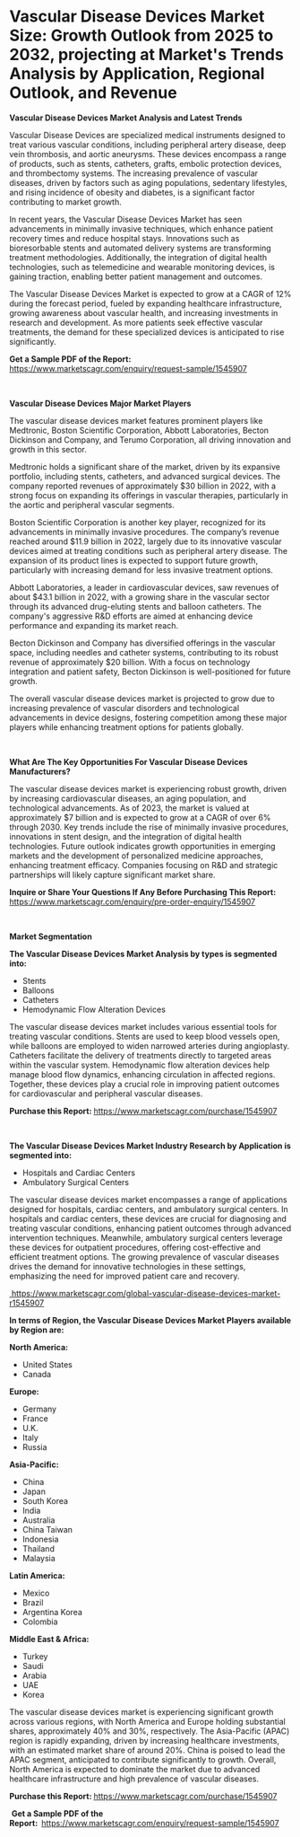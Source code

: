 <p><h1>Vascular Disease Devices Market Size: Growth Outlook from 2025 to 2032, projecting at Market's Trends Analysis by Application, Regional Outlook, and Revenue</h1></p><p><strong>Vascular Disease Devices Market Analysis and Latest Trends</strong></p>
<p><p>Vascular Disease Devices are specialized medical instruments designed to treat various vascular conditions, including peripheral artery disease, deep vein thrombosis, and aortic aneurysms. These devices encompass a range of products, such as stents, catheters, grafts, embolic protection devices, and thrombectomy systems. The increasing prevalence of vascular diseases, driven by factors such as aging populations, sedentary lifestyles, and rising incidence of obesity and diabetes, is a significant factor contributing to market growth.</p><p>In recent years, the Vascular Disease Devices Market has seen advancements in minimally invasive techniques, which enhance patient recovery times and reduce hospital stays. Innovations such as bioresorbable stents and automated delivery systems are transforming treatment methodologies. Additionally, the integration of digital health technologies, such as telemedicine and wearable monitoring devices, is gaining traction, enabling better patient management and outcomes.</p><p>The Vascular Disease Devices Market is expected to grow at a CAGR of 12% during the forecast period, fueled by expanding healthcare infrastructure, growing awareness about vascular health, and increasing investments in research and development. As more patients seek effective vascular treatments, the demand for these specialized devices is anticipated to rise significantly.</p></p>
<p><strong>Get a Sample PDF of the Report:&nbsp;</strong> <a href="https://www.marketscagr.com/enquiry/request-sample/1545907?utm_campaign=3561&utm_medium=2&utm_source=Github&utm_content=ia&utm_term=13042025&utm_id=vascular-disease-devices">https://www.marketscagr.com/enquiry/request-sample/1545907</a></p>
<p>&nbsp;</p>
<p><strong>Vascular Disease Devices Major Market Players</strong></p>
<p><p>The vascular disease devices market features prominent players like Medtronic, Boston Scientific Corporation, Abbott Laboratories, Becton Dickinson and Company, and Terumo Corporation, all driving innovation and growth in this sector.</p><p>Medtronic holds a significant share of the market, driven by its expansive portfolio, including stents, catheters, and advanced surgical devices. The company reported revenues of approximately $30 billion in 2022, with a strong focus on expanding its offerings in vascular therapies, particularly in the aortic and peripheral vascular segments.</p><p>Boston Scientific Corporation is another key player, recognized for its advancements in minimally invasive procedures. The company’s revenue reached around $11.9 billion in 2022, largely due to its innovative vascular devices aimed at treating conditions such as peripheral artery disease. The expansion of its product lines is expected to support future growth, particularly with increasing demand for less invasive treatment options.</p><p>Abbott Laboratories, a leader in cardiovascular devices, saw revenues of about $43.1 billion in 2022, with a growing share in the vascular sector through its advanced drug-eluting stents and balloon catheters. The company's aggressive R&D efforts are aimed at enhancing device performance and expanding its market reach.</p><p>Becton Dickinson and Company has diversified offerings in the vascular space, including needles and catheter systems, contributing to its robust revenue of approximately $20 billion. With a focus on technology integration and patient safety, Becton Dickinson is well-positioned for future growth.</p><p>The overall vascular disease devices market is projected to grow due to increasing prevalence of vascular disorders and technological advancements in device designs, fostering competition among these major players while enhancing treatment options for patients globally.</p></p>
<p>&nbsp;</p>
<p><strong>What Are The Key Opportunities For Vascular Disease Devices Manufacturers?</strong></p>
<p><p>The vascular disease devices market is experiencing robust growth, driven by increasing cardiovascular diseases, an aging population, and technological advancements. As of 2023, the market is valued at approximately $7 billion and is expected to grow at a CAGR of over 6% through 2030. Key trends include the rise of minimally invasive procedures, innovations in stent design, and the integration of digital health technologies. Future outlook indicates growth opportunities in emerging markets and the development of personalized medicine approaches, enhancing treatment efficacy. Companies focusing on R&D and strategic partnerships will likely capture significant market share.</p></p>
<p><strong>Inquire or Share Your Questions If Any Before Purchasing This Report:</strong> <a href="https://www.marketscagr.com/enquiry/pre-order-enquiry/1545907?utm_campaign=3561&utm_medium=2&utm_source=Github&utm_content=ia&utm_term=13042025&utm_id=vascular-disease-devices">https://www.marketscagr.com/enquiry/pre-order-enquiry/1545907</a></p>
<p>&nbsp;</p>
<p><strong>Market Segmentation</strong></p>
<p><strong>The Vascular Disease Devices Market Analysis by types is segmented into:</strong></p>
<p><ul><li>Stents</li><li>Balloons</li><li>Catheters</li><li>Hemodynamic Flow Alteration Devices</li></ul></p>
<p><p>The vascular disease devices market includes various essential tools for treating vascular conditions. Stents are used to keep blood vessels open, while balloons are employed to widen narrowed arteries during angioplasty. Catheters facilitate the delivery of treatments directly to targeted areas within the vascular system. Hemodynamic flow alteration devices help manage blood flow dynamics, enhancing circulation in affected regions. Together, these devices play a crucial role in improving patient outcomes for cardiovascular and peripheral vascular diseases.</p></p>
<p><strong>Purchase this Report:&nbsp;</strong><a href="https://www.marketscagr.com/purchase/1545907?utm_campaign=3561&utm_medium=2&utm_source=Github&utm_content=ia&utm_term=13042025&utm_id=vascular-disease-devices">https://www.marketscagr.com/purchase/1545907</a></p>
<p>&nbsp;</p>
<p><strong>The Vascular Disease Devices Market Industry Research by Application is segmented into:</strong></p>
<p><ul><li>Hospitals and Cardiac Centers</li><li>Ambulatory Surgical Centers</li></ul></p>
<p><p>The vascular disease devices market encompasses a range of applications designed for hospitals, cardiac centers, and ambulatory surgical centers. In hospitals and cardiac centers, these devices are crucial for diagnosing and treating vascular conditions, enhancing patient outcomes through advanced intervention techniques. Meanwhile, ambulatory surgical centers leverage these devices for outpatient procedures, offering cost-effective and efficient treatment options. The growing prevalence of vascular diseases drives the demand for innovative technologies in these settings, emphasizing the need for improved patient care and recovery.</p></p>
<p><a href="https://www.marketscagr.com/global-vascular-disease-devices-market-r1545907?utm_campaign=3561&utm_medium=2&utm_source=Github&utm_content=ia&utm_term=13042025&utm_id=vascular-disease-devices">&nbsp;https://www.marketscagr.com/global-vascular-disease-devices-market-r1545907</a></p>
<p><strong>In terms of Region, the Vascular Disease Devices Market Players available by Region are:</strong></p>
<p>
    <p> <strong> North America: </strong>
        <ul>
            <li>United States</li>
            <li>Canada</li>
        </ul>
        </p> 
    <p> <strong> Europe: </strong>
        <ul>
            <li>Germany</li>
            <li>France</li>
            <li>U.K.</li>
            <li>Italy</li>
            <li>Russia</li>
        </ul>
        </p> 
    <p> <strong> Asia-Pacific: </strong>
        <ul>
            <li>China</li>
            <li>Japan</li>
            <li>South Korea</li>
            <li>India</li>
            <li>Australia</li>
            <li>China Taiwan</li>
            <li>Indonesia</li>
            <li>Thailand</li>
            <li>Malaysia</li>
        </ul>
        </p> 
    <p> <strong> Latin America: </strong>
        <ul>
            <li>Mexico</li>
            <li>Brazil</li>
            <li>Argentina Korea</li>
            <li>Colombia</li>
        </ul>
        </p> 
    <p> <strong> Middle East & Africa: </strong>
        <ul>
            <li>Turkey</li>
            <li>Saudi</li>
            <li>Arabia</li>
            <li>UAE</li>
            <li>Korea</li>
        </ul>
    </p>
    </p>
<p><p>The vascular disease devices market is experiencing significant growth across various regions, with North America and Europe holding substantial shares, approximately 40% and 30%, respectively. The Asia-Pacific (APAC) region is rapidly expanding, driven by increasing healthcare investments, with an estimated market share of around 20%. China is poised to lead the APAC segment, anticipated to contribute significantly to growth. Overall, North America is expected to dominate the market due to advanced healthcare infrastructure and high prevalence of vascular diseases.</p></p>
<p><strong>Purchase this Report: </strong><a href="https://www.marketscagr.com/purchase/1545907?utm_campaign=3561&utm_medium=2&utm_source=Github&utm_content=ia&utm_term=13042025&utm_id=vascular-disease-devices">https://www.marketscagr.com/purchase/1545907</a></p>
<p>&nbsp;<strong>Get a Sample PDF of the Report:&nbsp;&nbsp;</strong><a href="https://www.marketscagr.com/enquiry/request-sample/1545907?utm_campaign=3561&utm_medium=2&utm_source=Github&utm_content=ia&utm_term=13042025&utm_id=vascular-disease-devices">https://www.marketscagr.com/enquiry/request-sample/1545907</a></p>
<p><strong></strong></p>
<p><p></p><p></p><p></p></p>